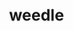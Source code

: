 ---
id: 13
title: weedle
types: [bug,poison]
image: https://raw.githubusercontent.com/PokeAPI/sprites/master/sprites/pokemon/13.png
---